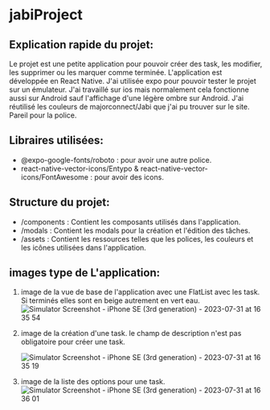 # jabiProject

## Explication rapide du projet:
Le projet est une petite application pour pouvoir créer des task, les modifier, les supprimer ou les marquer comme terminée. L'application est développée en React Native.
J'ai utilisée expo pour pouvoir tester le projet sur un émulateur. J'ai travaillé sur ios mais normalement cela fonctionne aussi sur Android sauf l'affichage d'une légère ombre sur Android. J'ai réutilisé les couleurs de majorconnect/Jabi que j'ai pu trouver sur le site. Pareil pour la police.
## Libraires utilisées: 
* @expo-google-fonts/roboto : pour avoir une autre police.
* react-native-vector-icons/Entypo & react-native-vector-icons/FontAwesome : pour avoir des icons.

## Structure du projet: 
* /components : Contient les composants utilisés dans l'application.
* /modals : Contient les modals pour la création et l'édition des tâches.
* /assets : Contient les ressources telles que les polices, les couleurs et les icônes utilisées dans l'application.

## images type de L'application: 
1) image de la vue de base de l'application avec une FlatList avec les task. Si terminés elles sont en beige autrement en vert eau.
    ![Simulator Screenshot - iPhone SE (3rd generation) - 2023-07-31 at 16 35 54](https://github.com/noemiegaillard/jabiProject/assets/112878674/7647a3a9-0b37-47d8-bb72-8912624c8f12)
3) image de la création d'une task. le champ de description n'est pas obligatoire pour créer une task.
  
    ![Simulator Screenshot - iPhone SE (3rd generation) - 2023-07-31 at 16 35 19](https://github.com/noemiegaillard/jabiProject/assets/112878674/e0bc3c17-b760-4d32-ac52-57d6ea4deafd)
5) image de la liste des options pour une task.
![Simulator Screenshot - iPhone SE (3rd generation) - 2023-07-31 at 16 36 01](https://github.com/noemiegaillard/jabiProject/assets/112878674/98c13871-03a9-4bc0-9cc1-a7a33be1276a)



